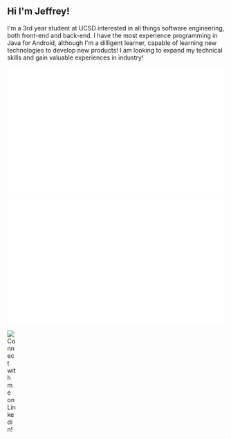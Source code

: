 ###
Hi I'm Jeffrey!
---

I'm a 3rd year student at UCSD interested in all things software engineering, both front-end and back-end. I have the most experience programming in Java for Android, although I'm a dilligent learner, capable of learning new technologies to develop new products! I am looking to expand my technical skills and gain valuable experiences in industry!

![](https://github.com/jdluu/github_stats/blob/master/generated/overview.svg)
![](https://github.com/jdluu/github_stats/blob/master/generated/languages.svg)

<a href="https://www.linkedin.com/in/jeffrey-luu/">
  <img align="left" alt="Connect with me on Linkedin!" width="20px" src="https://www.svgrepo.com/show/299433/linkedin.svg" />
</a>


